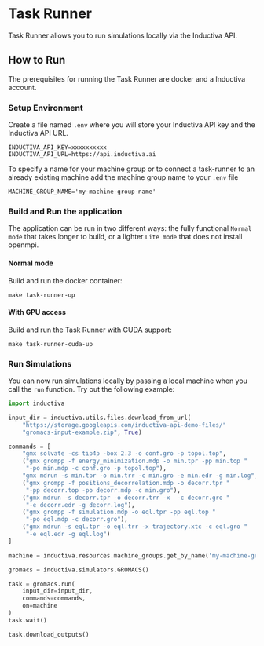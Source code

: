 # Task Runner
Task Runner allows you to run simulations locally via the Inductiva API.

## How to Run
The prerequisites for running the Task Runner are docker and a Inductiva account. 

### Setup Environment

Create a file named `.env` where you will store your Inductiva API key and the Inductiva API URL.
```
INDUCTIVA_API_KEY=xxxxxxxxxx
INDUCTIVA_API_URL=https://api.inductiva.ai
```
To specify a name for your machine group or to connect a task-runner to an already existing machine add the machine group name to your `.env` file

```
MACHINE_GROUP_NAME='my-machine-group-name'
```

### Build and Run the application
The application can be run in two different ways: the fully functional `Normal mode` that takes longer to build, or a lighter `Lite mode` that does not install openmpi.

#### Normal mode
Build and run the docker container:

```
make task-runner-up
```

#### With GPU access
Build and run the Task Runner with CUDA support:

```
make task-runner-cuda-up
```

### Run Simulations

You can now run simulations locally by passing a local machine when you call the `run` function. Try out the following example:

```py
import inductiva

input_dir = inductiva.utils.files.download_from_url(
    "https://storage.googleapis.com/inductiva-api-demo-files/"
    "gromacs-input-example.zip", True)

commands = [
    "gmx solvate -cs tip4p -box 2.3 -o conf.gro -p topol.top",
    ("gmx grompp -f energy_minimization.mdp -o min.tpr -pp min.top "
     "-po min.mdp -c conf.gro -p topol.top"),
    "gmx mdrun -s min.tpr -o min.trr -c min.gro -e min.edr -g min.log",
    ("gmx grompp -f positions_decorrelation.mdp -o decorr.tpr "
     "-pp decorr.top -po decorr.mdp -c min.gro"),
    ("gmx mdrun -s decorr.tpr -o decorr.trr -x  -c decorr.gro "
     "-e decorr.edr -g decorr.log"),
    ("gmx grompp -f simulation.mdp -o eql.tpr -pp eql.top "
     "-po eql.mdp -c decorr.gro"),
    ("gmx mdrun -s eql.tpr -o eql.trr -x trajectory.xtc -c eql.gro "
     "-e eql.edr -g eql.log")
]

machine = inductiva.resources.machine_groups.get_by_name('my-machine-group-name')

gromacs = inductiva.simulators.GROMACS()

task = gromacs.run(
    input_dir=input_dir,
    commands=commands,
    on=machine
)
task.wait()

task.download_outputs()
```